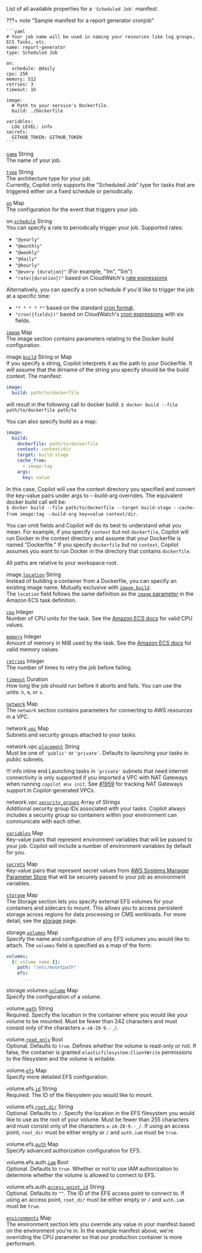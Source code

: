 List of all available properties for a `'Scheduled Job'` manifest.

???+ note "Sample manifest for a report generator cronjob"

    ```yaml
    # Your job name will be used in naming your resources like log groups, ECS Tasks, etc.
    name: report-generator
    type: Scheduled Job
    
    on:
      schedule: @daily
    cpu: 256
    memory: 512
    retries: 3
    timeout: 1h
    
    image:
      # Path to your service's Dockerfile.
      build: ./Dockerfile
    
    variables:
      LOG_LEVEL: info
    secrets:
      GITHUB_TOKEN: GITHUB_TOKEN
    ```

<a id="name" href="#name" class="field">`name`</a> <span class="type">String</span>  
The name of your job.   

<div class="separator"></div>

<a id="type" href="#type" class="field">`type`</a> <span class="type">String</span>  
The architecture type for your job.  
Currently, Copilot only supports the "Scheduled Job" type for tasks that are triggered either on a fixed schedule or periodically.

<div class="separator"></div>

<a id="on" href="#on" class="field">`on`</a> <span class="type">Map</span>  
The configuration for the event that triggers your job.

<span class="parent-field">on.</span><a id="on-schedule" href="#on-schedule" class="field">`schedule`</a> <span class="type">String</span>  
You can specify a rate to periodically trigger your job. Supported rates:

* `"@yearly"`
* `"@monthly"`
* `"@weekly"`
* `"@daily"`
* `"@hourly"`
* `"@every {duration}"` (For example, "1m", "5m")
* `"rate({duration})"` based on CloudWatch's [rate expressions](https://docs.aws.amazon.com/AmazonCloudWatch/latest/events/ScheduledEvents.html#RateExpressions)

Alternatively, you can specify a cron schedule if you'd like to trigger the job at a specific time:

* `"* * * * *"` based on the standard [cron format](https://en.wikipedia.org/wiki/Cron#Overview).
* `"cron({fields})"` based on CloudWatch's [cron expressions](https://docs.aws.amazon.com/AmazonCloudWatch/latest/events/ScheduledEvents.html#CronExpressions) with six fields.

<div class="separator"></div>

<a id="image" href="#image" class="field">`image`</a> <span class="type">Map</span>  
The image section contains parameters relating to the Docker build configuration.  

<span class="parent-field">image.</span><a id="image-build" href="#image-build" class="field">`build`</a> <span class="type">String or Map</span>  
If you specify a string, Copilot interprets it as the path to your Dockerfile. It will assume that the dirname of the string you specify should be the build context. The manifest:
```yaml
image:
  build: path/to/dockerfile
```
will result in the following call to docker build: `$ docker build --file path/to/dockerfile path/to` 

You can also specify build as a map:
```yaml
image:
  build:
    dockerfile: path/to/dockerfile
    context: context/dir
    target: build-stage
    cache_from:
      - image:tag
    args:
      key: value
```
In this case, Copilot will use the context directory you specified and convert the key-value pairs under args to --build-arg overrides. The equivalent docker build call will be:  
`$ docker build --file path/to/dockerfile --target build-stage --cache-from image:tag --build-arg key=value context/dir`.

You can omit fields and Copilot will do its best to understand what you mean. For example, if you specify `context` but not `dockerfile`, Copilot will run Docker in the context directory and assume that your Dockerfile is named "Dockerfile." If you specify `dockerfile` but no `context`, Copilot assumes you want to run Docker in the directory that contains `dockerfile`.
 
All paths are relative to your workspace root. 

<span class="parent-field">image.</span><a id="image-location" href="#image-location" class="field">`location`</a> <span class="type">String</span>  
Instead of building a container from a Dockerfile, you can specify an existing image name. Mutually exclusive with [`image.build`](#image-build).    
The `location` field follows the same definition as the [`image` parameter](https://docs.aws.amazon.com/AmazonECS/latest/developerguide/task_definition_parameters.html#container_definition_image) in the Amazon ECS task definition.

<div class="separator"></div>

<a id="cpu" href="#cpu" class="field">`cpu`</a> <span class="type">Integer</span>  
Number of CPU units for the task. See the [Amazon ECS docs](https://docs.aws.amazon.com/AmazonECS/latest/developerguide/task-cpu-memory-error.html) for valid CPU values.

<div class="separator"></div>

<a id="memory" href="#memory" class="field">`memory`</a> <span class="type">Integer</span>  
Amount of memory in MiB used by the task. See the [Amazon ECS docs](https://docs.aws.amazon.com/AmazonECS/latest/developerguide/task-cpu-memory-error.html) for valid memory values.

<div class="separator"></div>

<a id="retries" href="#retries" class="field">`retries`</a> <span class="type">Integer</span>  
The number of times to retry the job before failing.

<div class="separator"></div>

<a id="timeout" href="#timeout" class="field">`timeout`</a> <span class="type">Duration</span>  
How long the job should run before it aborts and fails. You can use the units: `h`, `m`, or `s`.

<div class="separator"></div>

<a id="network" href="#network" class="field">`network`</a> <span class="type">Map</span>    
The `network` section contains parameters for connecting to AWS resources in a VPC.

<span class="parent-field">network.</span><a id="network-vpc" href="#network-vpc" class="field">`vpc`</a> <span class="type">Map</span>  
Subnets and security groups attached to your tasks.

<span class="parent-field">network.vpc.</span><a id="network-vpc-placement" href="#network-vpc-placement" class="field">`placement`</a> <span class="type">String</span>    
Must be one of `'public'` or `'private'`. Defaults to launching your tasks in public subnets.

!!! info inline end
    Launching tasks in `'private'` subnets that need internet connectivity is only supported if you imported a VPC with
    NAT Gateways when running `copilot env init`. See [#1959](https://github.com/aws/copilot-cli/issues/1959) for tracking
    NAT Gateways support in Copilot-generated VPCs.

<span class="parent-field">network.vpc.</span><a id="network-vpc-security-groups" href="#network-vpc-security-groups" class="field">`security_groups`</a> <span class="type">Array of Strings</span>  
Additional security group IDs associated with your tasks. Copilot always includes a security group so containers within your environment
can communicate with each other.

<div class="separator"></div>

<a id="variables" href="#variables" class="field">`variables`</a> <span class="type">Map</span>   
Key-value pairs that represent environment variables that will be passed to your job. Copilot will include a number of environment variables by default for you.

<div class="separator"></div>

<a id="secrets" href="#secrets" class="field">`secrets`</a> <span class="type">Map</span>   
Key-value pairs that represent secret values from [AWS Systems Manager Parameter Store](https://docs.aws.amazon.com/systems-manager/latest/userguide/systems-manager-parameter-store.html) that will be securely passed to your job as environment variables. 

<div class="separator"></div>

<a id="storage" href="#storage" class="field">`storage`</a> <span class="type">Map</span>  
The Storage section lets you specify external EFS volumes for your containers and sidecars to mount. This allows you to access persistent storage across regions for data processing or CMS workloads. For more detail, see the [storage](../developing/storage.md) page.

<span class="parent-field">storage.</span><a id="volumes" href="#volumes" class="field">`volumes`</a> <span class="type">Map</span>  
Specify the name and configuration of any EFS volumes you would like to attach. The `volumes` field is specified as a map of the form:
```yaml
volumes:
  {{ volume name }}:
    path: "/etc/mountpath"
    efs:
      ...
```

<span class="parent-field">storage.volumes.</span><a id="volume" href="#volume" class="field">`volume`</a> <span class="type">Map</span>  
Specify the configuration of a volume.

<span class="parent-field">volume.</span><a id="path" href="#path" class="field">`path`</a> <span class="type">String</span>  
Required. Specify the location in the container where you would like your volume to be mounted. Must be fewer than 242 characters and must consist only of the characters `a-zA-Z0-9.-_/`. 

<span class="parent-field">volume.</span><a id="read_only" href="#read-only" class="field">`read_only`</a> <span class="type">Bool</span>  
Optional. Defaults to `true`. Defines whether the volume is read-only or not. If false, the container is granted `elasticfilesystem:ClientWrite` permissions to the filesystem and the volume is writable. 

<span class="parent-field">volume.</span><a id="efs" href="#efs" class="field">`efs`</a> <span class="type">Map</span>  
Specify more detailed EFS configuration.

<span class="parent-field">volume.efs.</span><a id="id" href="#id" class="field">`id`</a> <span class="type">String</span>  
Required. The ID of the filesystem you would like to mount. 

<span class="parent-field">volume.efs.</span><a id="root_dir" href="#root-dir" class="field">`root_dir`</a> <span class="type">String</span>  
Optional. Defaults to `/`. Specify the location in the EFS filesystem you would like to use as the root of your volume. Must be fewer than 255 characters and must consist only of the characters `a-zA-Z0-9.-_/`. If using an access point, `root_dir` must be either empty or `/` and `auth.iam` must be `true`. 

<span class="parent-field">volume.efs.</span><a id="auth" href="#auth" class="field">`auth`</a> <span class="type">Map</span>  
Specify advanced authorization configuration for EFS. 

<span class="parent-field">volume.efs.auth.</span><a id="iam" href="#iam" class="field">`iam`</a> <span class="type">Bool</span>  
Optional. Defaults to `true`. Whether or not to use IAM authorization to determine whether the volume is allowed to connect to EFS. 

<span class="parent-field">volume.efs.auth.</span><a id="access_point_id" href="#access-point-id" class="field">`access_point_id`</a> <span class="type">String</span>  
Optional. Defaults to `""`. The ID of the EFS access point to connect to. If using an access point, `root_dir` must be either empty or `/` and `auth.iam` must be `true`.

<a id="environments" href="#environments" class="field">`environments`</a> <span class="type">Map</span>  
The environment section lets you override any value in your manifest based on the environment you're in. 
In the example manifest above, we're overriding the CPU parameter so that our production container is more performant.
